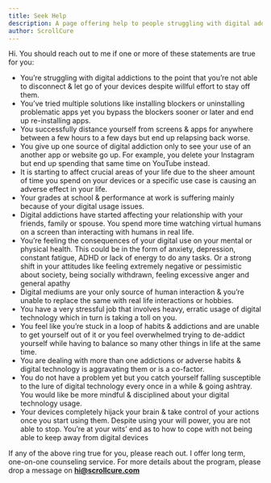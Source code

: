 ```yaml
---
title: Seek Help
description: A page offering help to people struggling with digital addictions
author: ScrollCure
---
```


Hi. You should reach out to me if one or more of these statements are true for you:

* You’re struggling with digital addictions to the point that you’re not able to disconnect & let go of your devices despite willful effort to stay off them.
* You’ve tried multiple solutions like installing blockers or uninstalling problematic apps yet you bypass the blockers sooner or later and end up re-installing apps.
* You successfully distance yourself from screens & apps for anywhere between a few hours to a few days but end up relapsing back worse.
* You give up one source of digital addiction only to see your use of an another app or website go up. For example, you delete your Instagram but end up spending that same time on YouTube instead.
* It is starting to affect crucial areas of your life due to the sheer amount of time you spend on your devices or a specific use case is causing an adverse effect in your life.
* Your grades at school & performance at work is suffering mainly because of your digital usage issues.
* Digital addictions have started affecting your relationship with your friends, family or spouse. You spend more time watching virtual humans on a screen than interacting with humans in real life.
* You’re feeling the consequences of your digital use on your mental or physical health. This could be in the form of anxiety, depression, constant fatigue, ADHD or lack of energy to do any tasks. Or a strong shift in your attitudes like feeling extremely negative or pessimistic about society, being socially withdrawn, feeling excessive anger and general apathy
* Digital mediums are your only source of human interaction & you’re unable to replace the same with real life interactions or hobbies.
* You have a very stressful job that involves heavy, erratic usage of digital technology which in turn is taking a toll on you.
* You feel like you’re stuck in a loop of habits & addictions and are unable to get yourself out of it or you feel overwhelmed trying to de-addict yourself while having to balance so many other things in life at the same time.
* You are dealing with more than one addictions or adverse habits & digital technology is aggravating them or is a co-factor. 
* You do not have a problem yet but you catch yourself falling susceptible to the lure of digital technology every once in a while & going ashtray. You would like be more mindful & disciplined about your digital technology usage.
* Your devices completely hijack your brain & take control of your actions once you start using them. Despite using your will power, you are not able to stop. You’re at your wits’ end as to how to cope with not being able to keep away from digital devices


If any of the above ring true for you, please reach out. I offer long term, one-on-one counseling service. For more details about the program, please drop a message on **hi@scrollcure.com**

